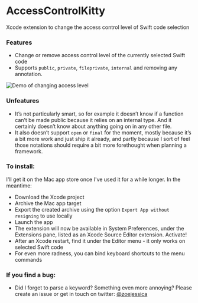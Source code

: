 # AccessControlKitty
Xcode extension to change the access control level of Swift code selection

### Features
- Change or remove access control level of the currently selected Swift code
- Supports `public`, `private`, `fileprivate`, `internal` and removing any annotation. 

![Demo of changing access level](https://media.giphy.com/media/7zxZhrrxurVXg1oh5m/giphy.gif)

### Unfeatures
- It’s not particularly smart, so for example it doesn’t know if a function can’t be made public because it relies on an internal type.  And it certainly doesn’t know about anything going on in any other file.
- It also doesn’t support `open` or `final` for the moment, mostly because it’s a bit more work and just ship it already, and partly because I sort of feel those notations should require a bit more forethought when planning a framework. 

### To install:
I'll get it on the Mac app store once I've used it for a while longer. In the meantime: 

- Download the Xcode project
- Archive the Mac app target
- Export the created archive using the option `Export App without resigning` to use locally
- Launch the app
- The extension will now be available in System Preferences, under the Extensions pane, listed as an Xcode Source Editor extension. Activate!
- After an Xcode restart, find it under the Editor menu - it only works on selected Swift code 
- For even more radness, you can bind keyboard shortcuts to the menu commands

### If you find a bug:
- Did I forget to parse a keyword? Something even more annoying? Please create an issue or get in touch on twitter: [@zoejessica](https://twitter.com/zoejessica)
